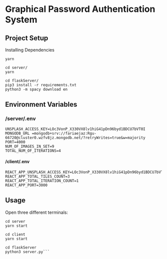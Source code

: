 # Graphical Password Authentication System

## Project Setup
Installing Dependencies

```cd client/
yarn

cd server/
yarn

cd flaskServer/
pip3 install -r requirements.txt
python3 -m spacy download en
```
## Environment Variables
### /server/.env

```
UNSPLASH_ACCESS_KEY=LOc3VonP_X330VX8lv1hiG41pDn96byd1BDCU7bVT0I
MONGODB_URL =mongodb+srv://fariaejaz:Rgu-66720@cluster0.wzfv8jz.mongodb.net/?retryWrites=true&w=majority
PORT=4000
NUM_OF_IMAGES_IN_SET=9
TOTAL_NUM_OF_ITERATIONS=4
```

#### /client/.env

```
REACT_APP_UNSPLASH_ACCESS_KEY=LOc3VonP_X330VX8lv1hiG41pDn96byd1BDCU7bVT0I
REACT_APP_TOTAL_TILES_COUNT=3
REACT_APP_TOTAL_ITERATION_COUNT=1
REACT_APP_PORT=3000
```

## Usage

Open three different terminals:

```
cd server
yarn start

cd client
yarn start

cd flaskServer
python3 server.py```